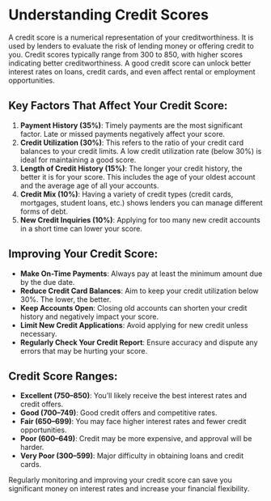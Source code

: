 # Understanding Credit Scores

A credit score is a numerical representation of your creditworthiness. It is used by lenders to evaluate the risk of lending money or offering credit to you. Credit scores typically range from 300 to 850, with higher scores indicating better creditworthiness. A good credit score can unlock better interest rates on loans, credit cards, and even affect rental or employment opportunities.

## Key Factors That Affect Your Credit Score:
1. **Payment History (35%)**: Timely payments are the most significant factor. Late or missed payments negatively affect your score.
2. **Credit Utilization (30%)**: This refers to the ratio of your credit card balances to your credit limits. A low credit utilization rate (below 30%) is ideal for maintaining a good score.
3. **Length of Credit History (15%)**: The longer your credit history, the better it is for your score. This includes the age of your oldest account and the average age of all your accounts.
4. **Credit Mix (10%)**: Having a variety of credit types (credit cards, mortgages, student loans, etc.) shows lenders you can manage different forms of debt.
5. **New Credit Inquiries (10%)**: Applying for too many new credit accounts in a short time can lower your score.

## Improving Your Credit Score:
- **Make On-Time Payments**: Always pay at least the minimum amount due by the due date.
- **Reduce Credit Card Balances**: Aim to keep your credit utilization below 30%. The lower, the better.
- **Keep Accounts Open**: Closing old accounts can shorten your credit history and negatively impact your score.
- **Limit New Credit Applications**: Avoid applying for new credit unless necessary.
- **Regularly Check Your Credit Report**: Ensure accuracy and dispute any errors that may be hurting your score.

## Credit Score Ranges:
- **Excellent (750–850)**: You’ll likely receive the best interest rates and credit offers.
- **Good (700–749)**: Good credit offers and competitive rates.
- **Fair (650–699)**: You may face higher interest rates and fewer credit opportunities.
- **Poor (600–649)**: Credit may be more expensive, and approval will be harder.
- **Very Poor (300–599)**: Major difficulty in obtaining loans and credit cards.

Regularly monitoring and improving your credit score can save you significant money on interest rates and increase your financial flexibility.